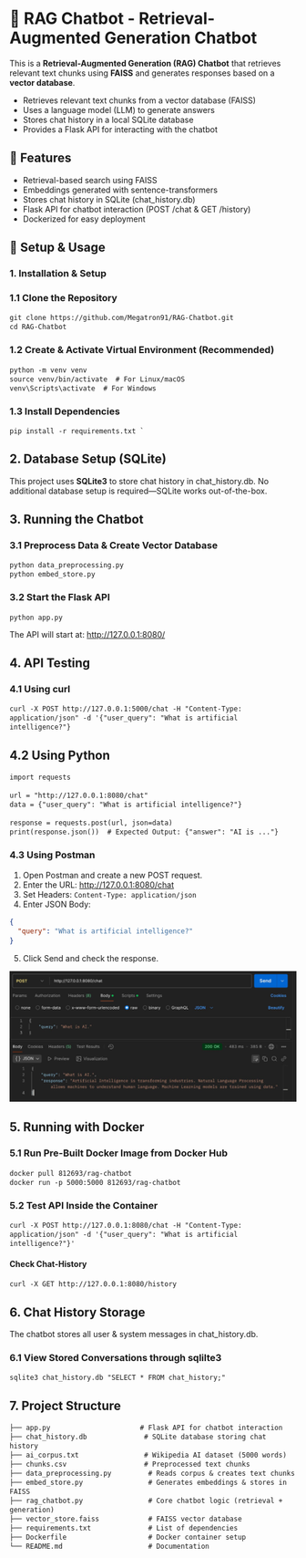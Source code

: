 # 🧠 RAG Chatbot - Retrieval-Augmented Generation Chatbot

This is a **Retrieval-Augmented Generation (RAG) Chatbot** that retrieves relevant text chunks using **FAISS** and generates responses based on a **vector database**.


- Retrieves relevant text chunks from a vector database (FAISS)
- Uses a language model (LLM) to generate answers
- Stores chat history in a local SQLite database
- Provides a Flask API for interacting with the chatbot

## 🌟 Features
- Retrieval-based search using FAISS
- Embeddings generated with sentence-transformers
- Stores chat history in SQLite (chat_history.db)
- Flask API for chatbot interaction (POST /chat & GET /history)
- Dockerized for easy deployment


## 🚀 Setup & Usage
### 1. Installation & Setup

### 1.1 Clone the Repository
```
git clone https://github.com/Megatron91/RAG-Chatbot.git
cd RAG-Chatbot
```
### 1.2 Create & Activate Virtual Environment (Recommended)
```
python -m venv venv
source venv/bin/activate  # For Linux/macOS
venv\Scripts\activate  # For Windows
```

### 1.3 Install Dependencies
``` 
pip install -r requirements.txt `
```
## 2. Database Setup (SQLite)

This project uses **SQLite3** to store chat history in chat_history.db.
No additional database setup is required—SQLite works out-of-the-box.

## 3. Running the Chatbot

### 3.1 Preprocess Data & Create Vector Database
```
python data_preprocessing.py
python embed_store.py
```
### 3.2 Start the Flask API
```
python app.py
```

 The API will start at: http://127.0.0.1:8080/

 ## 4. API Testing

 ### 4.1 Using curl

 ```
 curl -X POST http://127.0.0.1:5000/chat -H "Content-Type: application/json" -d '{"user_query": "What is artificial intelligence?"} 
 ```

 ## 4.2 Using Python

```
import requests

url = "http://127.0.0.1:8080/chat"
data = {"user_query": "What is artificial intelligence?"}

response = requests.post(url, json=data)
print(response.json())  # Expected Output: {"answer": "AI is ..."}

```

### 4.3 Using Postman
1.	Open Postman and create a new POST request.
2.	Enter the URL: http://127.0.0.1:8080/chat
3.	Set Headers: `Content-Type: application/json`
4.	Enter JSON Body:
```json
{
  "query": "What is artificial intelligence?"
} 
```
5.	Click Send and check the response.

![Postman API Test](images/postman1.jpeg)

## 5. Running with Docker

### 5.1 Run Pre-Built Docker Image from Docker Hub
```
docker pull 812693/rag-chatbot
docker run -p 5000:5000 812693/rag-chatbot
```

### 5.2 Test API Inside the Container
 ```
 curl -X POST http://127.0.0.1:8080/chat -H "Content-Type: application/json" -d '{"user_query": "What is artificial intelligence?"}'
 ```

#### Check Chat-History
```
curl -X GET http://127.0.0.1:8080/history
```

## 6. Chat History Storage
The chatbot stores all user & system messages in chat_history.db.

### 6.1 View Stored Conversations through sqlilte3
``` 
sqlite3 chat_history.db "SELECT * FROM chat_history;" 
```

## 7. Project Structure

```
├── app.py                      # Flask API for chatbot interaction
├── chat_history.db              # SQLite database storing chat history
├── ai_corpus.txt                # Wikipedia AI dataset (5000 words)
├── chunks.csv                   # Preprocessed text chunks
├── data_preprocessing.py         # Reads corpus & creates text chunks
├── embed_store.py                # Generates embeddings & stores in FAISS
├── rag_chatbot.py                # Core chatbot logic (retrieval + generation)
├── vector_store.faiss            # FAISS vector database
├── requirements.txt              # List of dependencies
├── Dockerfile                    # Docker container setup
└── README.md                     # Documentation

```
